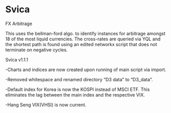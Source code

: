 Svica
=====

FX Arbitrage


This uses the bellman-ford algo. to identify instances for arbitrage amongst 18 of the most liquid currencies. 
The cross-rates are queried via YQL and the shortest path is found using an edited networkx script that does not terminate on negative cycles.

Svica v1.1.1

-Charts and indices are now created upon running of main script via
import.

-Removed whitespace and renamed directory “D3 data” to “D3_data”.

-Default index for Korea is now the KOSPI instead of MSCI ETF. This
eliminates the lag between the main index and the respective VIX.

-Hang Seng VIX(VHSI) is now current.
